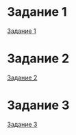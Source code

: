 # Задание 1
[Задание 1](https://github.com/GolgoPA/Zadanie-1/commit/92d98bb5755c899a9adb0856e034d0b833ccbdbf)
# Задание 2
[Задание 2](https://github.com/GolgoPA/8-1-hw/commit/159dbe246744868547b141a20b0505adf98fddfa)
# Задание 3 
[Задание 3](https://github.com/GolgoPA/8-1-hw/network)